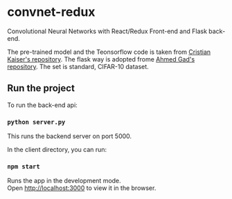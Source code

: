 # convnet-redux
Convolutional Neural Networks with React/Redux Front-end and Flask back-end. 

The pre-trained model and the Teonsorflow code is taken from  [Cristian Kaiser's repository](https://github.com/christiankaiser/cnn-cifar10-example.git ).
The flask way is adopted frome [Ahmed Gad's repository](https://github.com/ahmedfgad/CIFAR10CNNFlask ).
The set is standard, CIFAR-10 dataset.

## Run the project

To run the back-end api:

### `python server.py`

This runs the backend server on port 5000.<br>


In the client directory, you can run:

### `npm start`

Runs the app in the development mode.<br>
Open [http://localhost:3000](http://localhost:3000) to view it in the browser.


